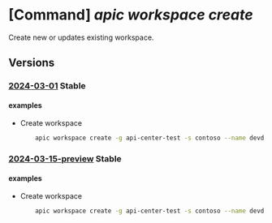 # [Command] _apic workspace create_

Create new or updates existing workspace.

## Versions

### [2024-03-01](/Resources/mgmt-plane/L3N1YnNjcmlwdGlvbnMve30vcmVzb3VyY2Vncm91cHMve30vcHJvdmlkZXJzL21pY3Jvc29mdC5hcGljZW50ZXIvc2VydmljZXMve30vd29ya3NwYWNlcy97fQ==/2024-03-01.xml) **Stable**

<!-- mgmt-plane /subscriptions/{}/resourcegroups/{}/providers/microsoft.apicenter/services/{}/workspaces/{} 2024-03-01 -->

#### examples

- Create workspace
    ```bash
        apic workspace create -g api-center-test -s contoso --name devdiv --title "Developer division"
    ```

### [2024-03-15-preview](/Resources/mgmt-plane/L3N1YnNjcmlwdGlvbnMve30vcmVzb3VyY2Vncm91cHMve30vcHJvdmlkZXJzL21pY3Jvc29mdC5hcGljZW50ZXIvc2VydmljZXMve30vd29ya3NwYWNlcy97fQ==/2024-03-15-preview.xml) **Stable**

<!-- mgmt-plane /subscriptions/{}/resourcegroups/{}/providers/microsoft.apicenter/services/{}/workspaces/{} 2024-03-15-preview -->

#### examples

- Create workspace
    ```bash
        apic workspace create -g api-center-test -s contoso --name devdiv --title "Developer division"
    ```
